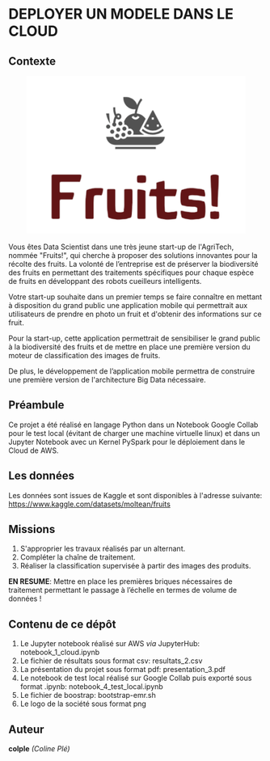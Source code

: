 # DEPLOYER UN MODELE DANS LE CLOUD

## Contexte

<p align="center">
  <img src="logo_fruits.png" alt="Texte alternatif">
</p>

Vous êtes Data Scientist dans une très jeune start-up de l'AgriTech, nommée  "Fruits!", qui cherche à proposer des solutions innovantes pour la récolte des fruits. La volonté de l’entreprise est de préserver la biodiversité des fruits en permettant des traitements spécifiques pour chaque espèce de fruits en développant des robots cueilleurs intelligents.

Votre start-up souhaite dans un premier temps se faire connaître en mettant à disposition du grand public une application mobile qui permettrait aux utilisateurs de prendre en photo un fruit et d'obtenir des informations sur ce fruit.

Pour la start-up, cette application permettrait de sensibiliser le grand public à la biodiversité des fruits et de mettre en place une première version du moteur de classification des images de fruits.

De plus, le développement de l’application mobile permettra de construire une première version de l'architecture Big Data nécessaire.

## Préambule
Ce projet a été réalisé en langage Python dans un Notebook Google Collab pour le test local (évitant de charger une machine virtuelle linux) et dans un Jupyter Notebook avec un Kernel PySpark pour le déploiement dans le Cloud de AWS.

## Les données
Les données sont issues de Kaggle et sont disponibles à l'adresse suivante: https://www.kaggle.com/datasets/moltean/fruits

## Missions
1. S'approprier les travaux réalisés par un alternant.
2. Compléter la chaîne de traitement.
3. Réaliser la classification supervisée à partir des images des produits.

**EN RESUME**: Mettre en place les premières briques nécessaires de traitement permettant le passage à l’échelle en termes de volume de données !

## Contenu de ce dépôt
1. Le Jupyter notebook réalisé sur AWS *via* JupyterHub: notebook_1_cloud.ipynb
2. Le fichier de résultats sous format csv: resultats_2.csv
3. La présentation du projet sous format pdf: presentation_3.pdf
4. Le notebook de test local réalisé sur Google Collab puis exporté sous format .ipynb: notebook_4_test_local.ipynb
5. Le fichier de boostrap: bootstrap-emr.sh
6. Le logo de la société sous format png

## Auteur
**colple** *(Coline Plé)*
